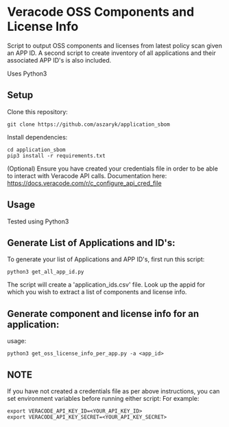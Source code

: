 # Veracode OSS Components and License Info

Script to output OSS components and licenses from latest policy scan given an APP ID.  A second script to create inventory of all applications and their associated APP ID's is also included.

Uses Python3

## Setup

Clone this repository:

    git clone https://github.com/aszaryk/application_sbom

Install dependencies:

    cd application_sbom
    pip3 install -r requirements.txt

(Optional) Ensure you have created your credentials file in order to be able to interact with Veracode API calls. Documentation here: https://docs.veracode.com/r/c_configure_api_cred_file


## Usage

Tested using Python3 

## Generate List of Applications and ID's:
To generate your list of Applications and APP ID's, first run this script: 
    
    python3 get_all_app_id.py

The script will create a 'application_ids.csv' file. Look up the appid for which you wish to extract a list of components and license info.

## Generate component and license info for an application:


usage: 
    
    python3 get_oss_license_info_per_app.py -a <app_id>


## NOTE
    
If you have not created a credentials file as per above instructions, you can set environment variables before running either script:
For example:

    export VERACODE_API_KEY_ID=<YOUR_API_KEY_ID>
    export VERACODE_API_KEY_SECRET=<YOUR_API_KEY_SECRET>
    
    

